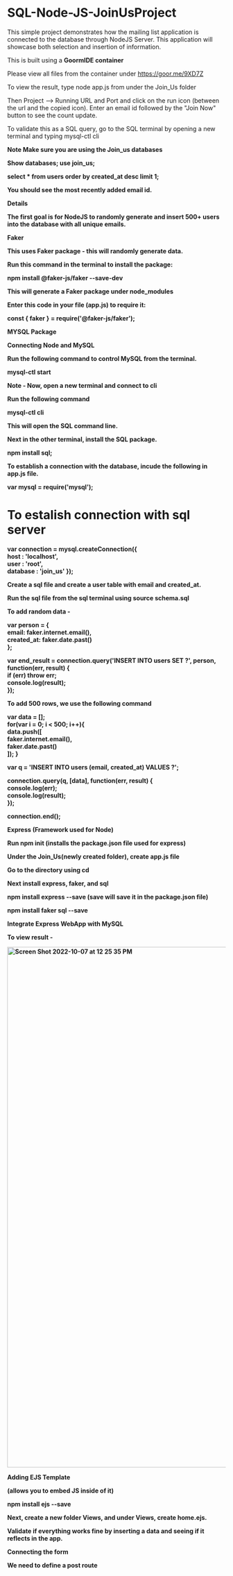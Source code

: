# SQL-Node-JS-JoinUsProject

This simple project demonstrates how the mailing list application is connected to the database through NodeJS Server. This application will showcase both selection and insertion of information.  

This is built using a <strong>GoormIDE container</strong>

Please view all files from the container under https://goor.me/9XD7Z

To view the result, type node app.js from under the Join_Us folder

Then Project --> Running URL and Port and click on the run icon (between the url and the copied icon). Enter an email id followed by the "Join Now" button to see the count update. 

To validate this as a SQL query, go to the SQL terminal by opening a new terminal and typing 
mysql-ctl cli

<strong>Note</Note> Make sure you are using the Join_us databases

Show databases;
use join_us;

select * from users order by created_at desc limit 1;

You should see the most recently added email id. 

<strong> Details </strong>

The first goal is for NodeJS to randomly generate and insert 500+ users into the database with all unique emails. 

<strong>Faker</strong>

This uses Faker package - this will randomly generate data. 

Run this command in the terminal to install the package:

npm install @faker-js/faker --save-dev

This will generate a Faker package under node_modules

Enter this code in your file (app.js) to require it:

const { faker } = require('@faker-js/faker');

<strong>MYSQL Package</strong>

<strong>Connecting Node and MySQL</strong> 

Run the following command to control MySQL from the terminal.

mysql-ctl start

<strong>Note</strong> - Now, open a new terminal and connect to cli

Run the following command 

mysql-ctl cli

This will open the SQL command line. 

Next in the other terminal, install the SQL package. 

npm install sql;

To establish a connection with the database, incude the following in app.js file. 

var mysql = require('mysql');

To estalish connection with sql server </br>
=====================================

var connection = mysql.createConnection({</br>
  host     : 'localhost',</br>
  user     : 'root',</br>
  database : 'join_us'
});

Create a sql file and create a user table with email and created_at. 

Run the sql file from the sql terminal using source schema.sql

<strong>To add random data -</strong> 

var person = {</br>
email: faker.internet.email(),</br>
     created_at: faker.date.past()</br>
 };
 
 var end_result = connection.query('INSERT INTO users SET ?', person, function(err, result) {</br>
   if (err) throw err;</br>
   console.log(result);</br>
 });

To add 500 rows, we use the following command

var data = [];</br>
for(var i = 0; i < 500; i++){</br>
    data.push([</br>
        faker.internet.email(),</br>
        faker.date.past()</br>
    ]);
}
  
var q = 'INSERT INTO users (email, created_at) VALUES ?';
 
connection.query(q, [data], function(err, result) {</br>
  console.log(err);</br>
  console.log(result);</br>
});
 
connection.end();

<strong>Express (Framework used for Node)</strong>

Run npm init (installs the  package.json file used for express)

Under the Join_Us(newly created folder), create app.js file

Go to the directory using cd 

Next install express, faker, and sql 

npm install express --save (save will save it in the package.json file)

npm install faker sql --save 

<strong>Integrate Express WebApp with MySQL</strong>

To view result - 

<img width="1200" alt="Screen Shot 2022-10-07 at 12 25 35 PM" src="https://user-images.githubusercontent.com/70488044/194638933-247d107e-3864-4c23-9369-dc9f1d434f16.png">

<strong>Adding EJS Template</strong>

(allows you to embed JS inside of it) 

npm install ejs --save 

Next, create a new folder Views, and under Views, create home.ejs.

Validate if everything works fine by inserting a data and seeing if it reflects in the app.

<strong>Connecting the form</strong>

We need to define a post route




